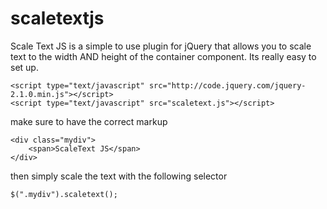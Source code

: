 scaletextjs
===========

Scale Text JS is a simple to use plugin for jQuery that allows you to scale text to the width AND height of the container component.
Its really easy to set up.


    <script type="text/javascript" src="http://code.jquery.com/jquery-2.1.0.min.js"></script>
    <script type="text/javascript" src="scaletext.js"></script>

make sure to have the correct markup

    <div class="mydiv">
        <span>ScaleText JS</span>
    </div>

then simply scale the text with the following selector

    $(".mydiv").scaletext();

